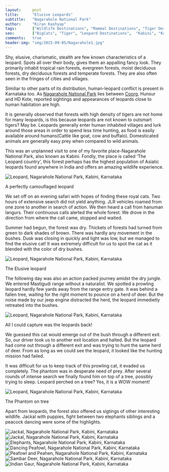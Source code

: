 ```yaml
---
layout:     post
title:      "Elusive Leopards"
subtitle:   "Nagarahole National Park"
author:     "Kiran Kashyap"
tags:       ["Wildlife Destinations", "Mammal Destinations", "Tiger Destinations", "Leopard Destinations",  "Birding Destinations", "Kabini"]
seo:		["BigCats", "Tiger", "Leopard Destinations",  "Kabini", "Kanha", "Pench", "Tadoba", "Ranthambore", "Corbett", "Birding Destinations"]
comments:   true
header-img: "img/2015-09-05/Nagarahole1.jpg"
---
```


<p>Shy, elusive, charismatic, stealth are few known characteristics of a leopard. Spots all over their body, gives them an appalling fancy look. They primarily inhabit tropical rain forests, evergreen forests, moist deciduous forests, dry deciduous forests and temperate forests. They are also often seen in the fringes of cities and villages.</p>

<p>Similiar to other parts of its distribution, human-leopard conflict is present in Karnataka too. As <a href="http://www.wilderhood.com/destination/Kabini" target="_blank">Nagarahole National Park</a> lies between <a href="http://www.wilderhood.com/destination/Coorg" target="_blank">Coorg</a>, Hunsur and HD Kote, reported sightings and appearances of leopards close to human habitation are high.</p>

<p>It is generally observed that forests with high density of tigers are not home for many leopards, is this because leopards are not known to outsmart tigers? May be. Leopards generally enter human inhabited villages and lurk around those areas in order to spend less time hunting, as food is easily available around humans(Cattle like goat, cow and buffalo). Domesticated animals are generally easy prey when compared to wild animals.</p> 

<p>This was an unplanned visit to one of my favorite place-Nagarahole National Park, also known as Kabini. Fondly, the place is called 'The Leopard country', this forest perhaps has the highest population of Asiatic leopards found anywhere in India and offers an amazing wildlife experience.</p>

<img src="{{ site.baseurl }}/img/2015-09-05/Nagarahole1.jpg" alt="Leopard, Nagarahole National Park, Kabini, Karnataka">
<p>A perfectly camouflaged leopard</p>

<p>We set off on an evening safari with hopes of finding these royal cats. Two hours of extensive search did not yield anything. JLR vehicles roamed from one zone to another in search of action. We then heard a call from hanuman langurs. Their continuous calls alerted the whole forest. We drove in the direction from where the call came, stopped and waited.</p>

<p>Summer had begun, the forest was dry. Thickets of forests had turned from green to dark shades of brown. There was hardly any movement in the bushes. Dusk was closing in quickly and light was low, but we managed to find the elusive cat! It was extremely difficult for us to spot the cat as it blended with the color of dry bushes.</p>

<img src="{{ site.baseurl }}/img/2015-09-05/Nagarahole2.jpg" alt="Leopard, Nagarahole National Park, Kabini, Karnataka">
<p>The Elusive leopard</p>

<p>The following day was also an action packed journey amidst the dry jungle. We entered Mastigudi range without a naturalist. We spotted a prowling leopard hardly few yards away from the range entry gate. It was behind a fallen tree, waiting for the right moment to pounce on a herd of deer. But the noise made by our jeep engine distracted the herd, the leopard immedietly retreated into the bushes.</p>

<img src="{{ site.baseurl }}/img/2015-09-05/Nagarahole4.jpg" alt="Leopard, Nagarahole National Park, Kabini, Karnataka">
<p>All I could capture was the leopards back!</p>

<p>We guessed this cat would emerge out of the bush through a different exit. So, our driver took us to another exit location and halted. But the leopard had come out through a different exit and was trying to hunt the same herd of deer. From as long as we could see the leopard, it looked like the hunting mission had failed.</p> 

<p>It was difficult for us to keep track of this prowling cat, it evaded us completely. The phantom was in desperate need of prey. After several rounds of intense search we finally found him on top of a tree, possibly trying to sleep. Leopard perched on a tree? Yes, it is a WOW moment!</p>

<img src="{{ site.baseurl }}/img/2015-09-05/Nagarahole5.jpg" alt="Leopard, Nagarahole National Park, Kabini, Karnataka">
<p>The Phantom on tree</p>

<p>Apart from leopards, the forest also offered us sigtings of other interesting wildlife. Jackal with puppies, fight between two elephants siblings and a peacock dancing were some of the highlights.</p> 

<img src="{{ site.baseurl }}/img/2015-09-05/Nagarahole8.jpg" alt="Jackal, Nagarahole National Park, Kabini, Karnataka">
<img src="{{ site.baseurl }}/img/2015-09-05/Nagarahole9.jpg" alt="Jackal, Nagarahole National Park, Kabini, Karnataka">
<img src="{{ site.baseurl }}/img/2015-09-05/Nagarahole10.jpg" alt="Elephants, Nagarahole National Park, Kabini, Karnataka">
<img src="{{ site.baseurl }}/img/2015-09-05/Nagarahole11.jpg" alt="Dancing Peafowl, Nagarahole National Park, Kabini, Karnataka">
<img src="{{ site.baseurl }}/img/2015-09-05/Nagarahole12.jpg" alt="Peafowl and Peahen, Nagarahole National Park, Kabini, Karnataka">
<img src="{{ site.baseurl }}/img/2015-09-05/Nagarahole13.jpg" alt="Sambar Deer, Nagarahole National Park, Kabini, Karnataka">
<img src="{{ site.baseurl }}/img/2015-09-05/Nagarahole14.jpg" alt="Indian Gaur, Nagarahole National Park, Kabini, Karnataka">